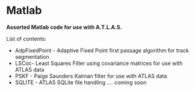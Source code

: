 # Matlab
<b>Assorted Matlab code for use with A.T.L.A.S.</b></br>

List of contents:
<ul>
<li> AdpFixedPoint - Adaptive Fixed Point first passage algorithm for track segmentation
<li> LSCoc- Least Squares Filter using covariance matrices for use with ATLAS data
<li> PSKF - Paige Saunders Kalman filter for use with ATLAS data
<li> SQLITE - ATLAS SQLite file handling .... coming soon
</ul>
